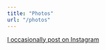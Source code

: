 ```yaml
---
title: "Photos"
url: "/photos"
---
```


[I occasionally post on Instagram](https://www.instagram.com/miraisahara/)